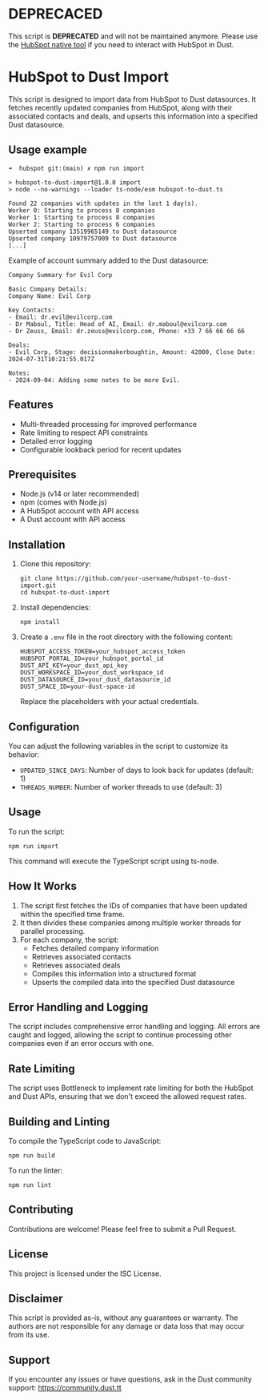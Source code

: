 # DEPRECACED

This script is **DEPRECATED** and will not be maintained anymore.
Please use the [HubSpot native tool](https://docs.dust.tt/docs/hubspot) if you need to interact with HubSpot in Dust.

# HubSpot to Dust Import

This script is designed to import data from HubSpot to Dust datasources. It fetches recently updated companies from HubSpot, along with their associated contacts and deals, and upserts this information into a specified Dust datasource.

## Usage example

```
➜  hubspot git:(main) ✗ npm run import

> hubspot-to-dust-import@1.0.0 import
> node --no-warnings --loader ts-node/esm hubspot-to-dust.ts

Found 22 companies with updates in the last 1 day(s).
Worker 0: Starting to process 8 companies
Worker 1: Starting to process 8 companies
Worker 2: Starting to process 6 companies
Upserted company 13519965149 to Dust datasource
Upserted company 10979757009 to Dust datasource
[...]
```

Example of account summary added to the Dust datasource:

```
Company Summary for Evil Corp

Basic Company Details:
Company Name: Evil Corp

Key Contacts:
- Email: dr.evil@evilcorp.com
- Dr Maboul, Title: Head of AI, Email: dr.maboul@evilcorp.com
- Dr Zeuss, Email: dr.zeuss@evilcorp.com, Phone: +33 7 66 66 66 66

Deals:
- Evil Corp, Stage: decisionmakerboughtin, Amount: 42000, Close Date: 2024-07-31T10:21:55.017Z

Notes:
- 2024-09-04: Adding some notes to be more Evil.
```

## Features

- Multi-threaded processing for improved performance
- Rate limiting to respect API constraints
- Detailed error logging
- Configurable lookback period for recent updates

## Prerequisites

- Node.js (v14 or later recommended)
- npm (comes with Node.js)
- A HubSpot account with API access
- A Dust account with API access

## Installation

1. Clone this repository:

   ```
   git clone https://github.com/your-username/hubspot-to-dust-import.git
   cd hubspot-to-dust-import
   ```

2. Install dependencies:

   ```
   npm install
   ```

3. Create a `.env` file in the root directory with the following content:
   ```
   HUBSPOT_ACCESS_TOKEN=your_hubspot_access_token
   HUBSPOT_PORTAL_ID=your_hubspot_portal_id
   DUST_API_KEY=your_dust_api_key
   DUST_WORKSPACE_ID=your_dust_workspace_id
   DUST_DATASOURCE_ID=your_dust_datasource_id
   DUST_SPACE_ID=your-dust-space-id
   ```
   Replace the placeholders with your actual credentials.

## Configuration

You can adjust the following variables in the script to customize its behavior:

- `UPDATED_SINCE_DAYS`: Number of days to look back for updates (default: 1)
- `THREADS_NUMBER`: Number of worker threads to use (default: 3)

## Usage

To run the script:

```
npm run import
```

This command will execute the TypeScript script using ts-node.

## How It Works

1. The script first fetches the IDs of companies that have been updated within the specified time frame.
2. It then divides these companies among multiple worker threads for parallel processing.
3. For each company, the script:
   - Fetches detailed company information
   - Retrieves associated contacts
   - Retrieves associated deals
   - Compiles this information into a structured format
   - Upserts the compiled data into the specified Dust datasource

## Error Handling and Logging

The script includes comprehensive error handling and logging. All errors are caught and logged, allowing the script to continue processing other companies even if an error occurs with one.

## Rate Limiting

The script uses Bottleneck to implement rate limiting for both the HubSpot and Dust APIs, ensuring that we don't exceed the allowed request rates.

## Building and Linting

To compile the TypeScript code to JavaScript:

```
npm run build
```

To run the linter:

```
npm run lint
```

## Contributing

Contributions are welcome! Please feel free to submit a Pull Request.

## License

This project is licensed under the ISC License.

## Disclaimer

This script is provided as-is, without any guarantees or warranty. The authors are not responsible for any damage or data loss that may occur from its use.

## Support

If you encounter any issues or have questions, ask in the Dust community support: https://community.dust.tt
